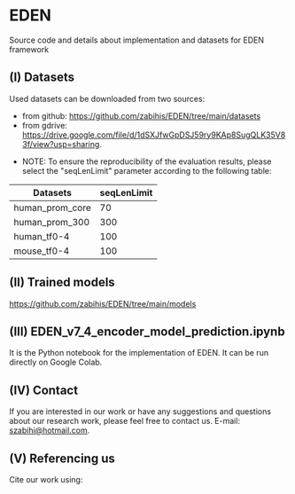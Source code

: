 # EDEN
Source code and details about implementation and datasets for EDEN framework

## (I) Datasets
Used datasets can be downloaded from two sources:
- from github: https://github.com/zabihis/EDEN/tree/main/datasets
- from gdrive: https://drive.google.com/file/d/1dSXJfwGpDSJ59ry9KAp8SugQLK35V83f/view?usp=sharing.

* NOTE: To ensure the reproducibility of the evaluation results, please select the "seqLenLimit" parameter according to the following table:

| Datasets     | seqLenLimit
| ------------ | ------------ |
| human_prom_core | 70 |
| human_prom_300 | 300 |
| human_tf0-4 | 100 | 
| mouse_tf0-4 | 100 | 



## (II) Trained models
https://github.com/zabihis/EDEN/tree/main/models

## (III) EDEN_v7_4_encoder_model_prediction.ipynb
It is the Python notebook for the implementation of EDEN.
It can be run directly on Google Colab.

## (IV) Contact
If you are interested in our work or have any suggestions and questions about our research work, please feel free to contact us. E-mail: 
szabihi@hotmail.com.

## (V) Referencing us
Cite our work using:


